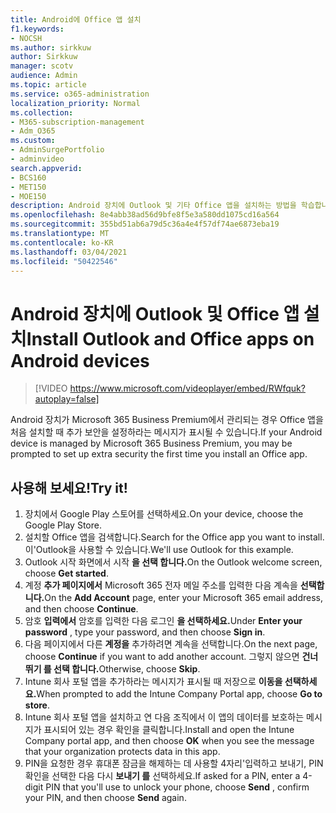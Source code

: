 ```yaml
---
title: Android에 Office 앱 설치
f1.keywords:
- NOCSH
ms.author: sirkkuw
author: Sirkkuw
manager: scotv
audience: Admin
ms.topic: article
ms.service: o365-administration
localization_priority: Normal
ms.collection:
- M365-subscription-management
- Adm_O365
ms.custom:
- AdminSurgePortfolio
- adminvideo
search.appverid:
- BCS160
- MET150
- MOE150
description: Android 장치에 Outlook 및 기타 Office 앱을 설치하는 방법을 학습합니다.
ms.openlocfilehash: 8e4abb38ad56d9bfe8f5e3a580dd1075cd16a564
ms.sourcegitcommit: 355bd51ab6a79d5c36a4e4f57df74ae6873eba19
ms.translationtype: MT
ms.contentlocale: ko-KR
ms.lasthandoff: 03/04/2021
ms.locfileid: "50422546"
---
```

# <a name="install-outlook-and-office-apps-on-android-devices"></a><span data-ttu-id="70856-103">Android 장치에 Outlook 및 Office 앱 설치</span><span class="sxs-lookup"><span data-stu-id="70856-103">Install Outlook and Office apps on Android devices</span></span>

> [!VIDEO https://www.microsoft.com/videoplayer/embed/RWfquk?autoplay=false]

<span data-ttu-id="70856-104">Android 장치가 Microsoft 365 Business Premium에서 관리되는 경우 Office 앱을 처음 설치할 때 추가 보안을 설정하라는 메시지가 표시될 수 있습니다.</span><span class="sxs-lookup"><span data-stu-id="70856-104">If your Android device is managed by Microsoft 365 Business Premium, you may be prompted to set up extra security the first time you install an Office app.</span></span> 

## <a name="try-it"></a><span data-ttu-id="70856-105">사용해 보세요!</span><span class="sxs-lookup"><span data-stu-id="70856-105">Try it!</span></span>

1. <span data-ttu-id="70856-106">장치에서 Google Play 스토어를 선택하세요.</span><span class="sxs-lookup"><span data-stu-id="70856-106">On your device, choose the Google Play Store.</span></span>
2. <span data-ttu-id="70856-107">설치할 Office 앱을 검색합니다.</span><span class="sxs-lookup"><span data-stu-id="70856-107">Search for the Office app you want to install.</span></span> <span data-ttu-id="70856-108">이&#39;Outlook을 사용할 수 있습니다.</span><span class="sxs-lookup"><span data-stu-id="70856-108">We&#39;ll use Outlook for this example.</span></span>
3. <span data-ttu-id="70856-109">Outlook 시작 화면에서 시작 **을 선택 합니다.**</span><span class="sxs-lookup"><span data-stu-id="70856-109">On the Outlook welcome screen, choose  **Get started**.</span></span>
4. <span data-ttu-id="70856-110">계정 **추가 페이지에서** Microsoft 365 전자 메일 주소를 입력한 다음 계속을 **선택합니다.**</span><span class="sxs-lookup"><span data-stu-id="70856-110">On the  **Add Account**  page, enter your Microsoft 365 email address, and then choose  **Continue**.</span></span>
5. <span data-ttu-id="70856-111">암호 **입력에서** 암호를 입력한 다음 로그인 **을 선택하세요.**</span><span class="sxs-lookup"><span data-stu-id="70856-111">Under  **Enter your password** , type your password, and then choose  **Sign in**.</span></span>
6. <span data-ttu-id="70856-112">다음 페이지에서 다른  **계정을**  추가하려면 계속을 선택합니다.</span><span class="sxs-lookup"><span data-stu-id="70856-112">On the next page, choose  **Continue**  if you want to add another account.</span></span> <span data-ttu-id="70856-113">그렇지 않으면 **건너뛰기 를 선택 합니다.**</span><span class="sxs-lookup"><span data-stu-id="70856-113">Otherwise, choose  **Skip**.</span></span>
7. <span data-ttu-id="70856-114">Intune 회사 포털 앱을 추가하라는 메시지가 표시될 때 저장으로 **이동을 선택하세요.**</span><span class="sxs-lookup"><span data-stu-id="70856-114">When prompted to add the Intune Company Portal app, choose  **Go to store**.</span></span>
8. <span data-ttu-id="70856-115">Intune 회사 포털 앱을 설치하고 연  다음 조직에서 이 앱의 데이터를 보호하는 메시지가 표시되어 있는 경우 확인을 클릭합니다.</span><span class="sxs-lookup"><span data-stu-id="70856-115">Install and open the Intune Company portal app, and then choose  **OK**  when you see the message that your organization protects data in this app.</span></span>
9. <span data-ttu-id="70856-116">PIN을 요청한 경우 휴대폰 잠금을 해제하는 데 사용할 4자리&#39;입력하고  보내기, PIN 확인을 선택한 다음 다시 **보내기 를** 선택하세요.</span><span class="sxs-lookup"><span data-stu-id="70856-116">If asked for a PIN, enter a 4-digit PIN that you&#39;ll use to unlock your phone, choose  **Send** , confirm your PIN, and then choose  **Send**  again.</span></span>
